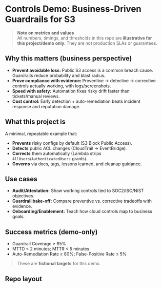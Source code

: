 # Controls Demo: Business-Driven Guardrails for S3

> **Note on metrics and values**  
> All numbers, timings, and thresholds in this repo are **illustrative for this project/demo only**. They are not production SLAs or guarantees.

## Why this matters (business perspective)
- **Prevent avoidable loss:** Public S3 access is a common breach cause. Guardrails reduce probability and blast radius.
- **Prove compliance with evidence:** Preventive → detective → corrective controls actually working, with logs/screenshots.
- **Speed with safety:** Automation fixes risky drift faster than tickets/manual reviews.
- **Cost control:** Early detection + auto-remediation beats incident response and reputation damage.

## What this project is
A minimal, repeatable example that:
- **Prevents** risky configs by default (S3 Block Public Access).
- **Detects** public ACL changes (CloudTrail → EventBridge).
- **Corrects** them automatically (Lambda strips `AllUsers`/`AuthenticatedUsers` grants).
- **Governs** via docs, tags, lessons learned, and cleanup guidance.

## Use cases
- **Audit/Attestation:** Show working controls tied to SOC2/ISO/NIST objectives.
- **Guardrail bake-off:** Compare preventive vs. corrective tradeoffs with evidence.
- **Onboarding/Enablement:** Teach how cloud controls map to business goals.

## Success metrics (demo-only)
- Guardrail Coverage ≥ 95%  
- MTTD < 2 minutes; MTTR < 5 minutes  
- Auto-Remediation Rate ≥ 80%; False-Positive Rate ≤ 5%

> These are **fictional targets** for this demo.

## Repo layout
